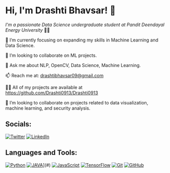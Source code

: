 # Hi, I'm Drashti Bhavsar! 👋

*I'm a passionate Data Science undergraduate student at Pandit Deendayal Energy University* ✌🏻 

🔭 I’m currently focusing on expanding my skills in Machine Learning and Data Science.

🤝 I’m looking to collaborate on ML projects.

💬 Ask me about NLP, OpenCV, Data Science, Machine Learning.

📫 Reach me at: drashtibhavsar09@gmail.com

👨‍💻 All of my projects are available at https://github.com/Drashti0913/Drashti0913

👯 I’m looking to collaborate on projects related to data visualization, machine learning, and security analysis.


## Socials:
[![Twitter](https://img.shields.io/badge/Twitter-Profile-informational?style=flat&logo=twitter&logoColor=white&color=1CA2F1)](https://twitter.com/BhavsarDrashti2)
[![LinkedIn](https://img.shields.io/badge/LinkedIn-Profile-informational?style=flat&logo=linkedin&logoColor=white&color=0A66C2)](https://www.linkedin.com/in/drashtibhavsar9/)

## Languages and Tools:
[![Python](https://img.shields.io/badge/Python-Profile-informational?style=flat&logo=python&logoColor=white&color=3776AB)](#)
[![JAVA]([https://img.shields.io/badge/C++-Profile-informational?style=flat&logo=cplusplus&logoColor=white&color=00599C)](https://www.google.com/url?sa=i&url=https%3A%2F%2Fgithub.com%2Ftheakshaymore%2FJava-Ninja&psig=AOvVaw108fBsvrQJ_XemVh5ya2ak&ust=1749018634784000&source=images&cd=vfe&opi=89978449&ved=0CBMQjRxqFwoTCPjJ-KbQ1I0DFQAAAAAdAAAAABAE)](#)
[![JavaScript](https://img.shields.io/badge/JavaScript-Profile-informational?style=flat&logo=javascript&logoColor=white&color=F7DF1E)](#)
[![TensorFlow](https://img.shields.io/badge/TensorFlow-Profile-informational?style=flat&logo=tensorflow&logoColor=white&color=FF6F00)](#)
[![Git](https://img.shields.io/badge/Git-Profile-informational?style=flat&logo=git&logoColor=white&color=F05032)](#)
[![GitHub](https://img.shields.io/badge/GitHub-Profile-informational?style=flat&logo=github&logoColor=white&color=181717)](#)
